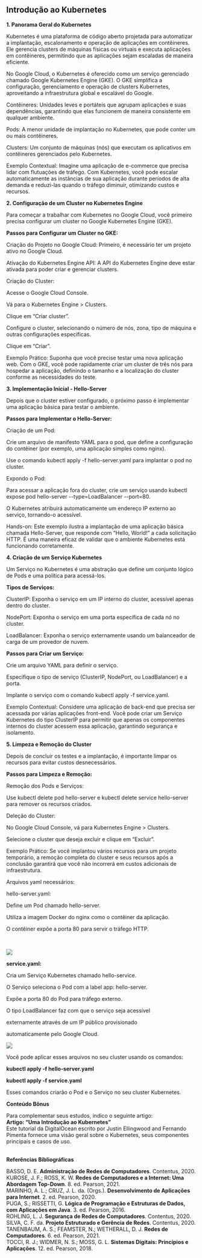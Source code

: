 ## Introdução ao Kubernetes

**1\. Panorama Geral do Kubernetes**

Kubernetes é uma plataforma de código aberto projetada para automatizar a implantação, escalonamento e operação de aplicações em contêineres. Ele gerencia clusters de máquinas físicas ou virtuais e executa aplicações em contêineres, permitindo que as aplicações sejam escaladas de maneira eficiente.

No Google Cloud, o Kubernetes é oferecido como um serviço gerenciado chamado Google Kubernetes Engine (GKE). O GKE simplifica a configuração, gerenciamento e operação de clusters Kubernetes, aproveitando a infraestrutura global e escalável do Google.

Contêineres: Unidades leves e portáteis que agrupam aplicações e suas dependências, garantindo que elas funcionem de maneira consistente em qualquer ambiente.

Pods: A menor unidade de implantação no Kubernetes, que pode conter um ou mais contêineres.

Clusters: Um conjunto de máquinas (nós) que executam os aplicativos em contêineres gerenciados pelo Kubernetes.

Exemplo Contextual: Imagine uma aplicação de e-commerce que precisa lidar com flutuações de tráfego. Com Kubernetes, você pode escalar automaticamente as instâncias de sua aplicação durante períodos de alta demanda e reduzi-las quando o tráfego diminuir, otimizando custos e recursos.

**2\. Configuração de um Cluster no Kubernetes Engine**

Para começar a trabalhar com Kubernetes no Google Cloud, você primeiro precisa configurar um cluster no Google Kubernetes Engine (GKE).

**Passos para Configurar um Cluster no GKE:**

Criação do Projeto no Google Cloud: Primeiro, é necessário ter um projeto ativo no Google Cloud.

Ativação do Kubernetes Engine API: A API do Kubernetes Engine deve estar ativada para poder criar e gerenciar clusters.

Criação do Cluster:

Acesse o Google Cloud Console.

Vá para o Kubernetes Engine > Clusters.

Clique em “Criar cluster”.

Configure o cluster, selecionando o número de nós, zona, tipo de máquina e outras configurações específicas.

Clique em “Criar”.

Exemplo Prático: Suponha que você precise testar uma nova aplicação web. Com o GKE, você pode rapidamente criar um cluster de três nós para hospedar a aplicação, definindo o tamanho e a localização do cluster conforme as necessidades do teste.

**3\. Implementação Inicial - Hello-Server**

Depois que o cluster estiver configurado, o próximo passo é implementar uma aplicação básica para testar o ambiente.

**Passos para Implementar o Hello-Server:**

Criação de um Pod:

Crie um arquivo de manifesto YAML para o pod, que define a configuração do contêiner (por exemplo, uma aplicação simples como nginx).

Use o comando kubectl apply -f hello-server.yaml para implantar o pod no cluster.

Expondo o Pod:

Para acessar a aplicação fora do cluster, crie um serviço usando kubectl expose pod hello-server --type=LoadBalancer --port=80.

O Kubernetes atribuirá automaticamente um endereço IP externo ao serviço, tornando-o acessível.

Hands-on: Este exemplo ilustra a implantação de uma aplicação básica chamada Hello-Server, que responde com “Hello, World!” a cada solicitação HTTP. É uma maneira eficaz de validar que o ambiente Kubernetes está funcionando corretamente.

**4\. Criação de um Serviço Kubernetes**

Um Serviço no Kubernetes é uma abstração que define um conjunto lógico de Pods e uma política para acessá-los.

**Tipos de Serviços:**

ClusterIP: Exponha o serviço em um IP interno do cluster, acessível apenas dentro do cluster.

NodePort: Exponha o serviço em uma porta específica de cada nó no cluster.

LoadBalancer: Exponha o serviço externamente usando um balanceador de carga de um provedor de nuvem.

**Passos para Criar um Serviço:**

Crie um arquivo YAML para definir o serviço.

Especifique o tipo de serviço (ClusterIP, NodePort, ou LoadBalancer) e a porta.

Implante o serviço com o comando kubectl apply -f service.yaml.

Exemplo Contextual: Considere uma aplicação de back-end que precisa ser acessada por várias aplicações front-end. Você pode criar um Serviço Kubernetes do tipo ClusterIP para permitir que apenas os componentes internos do cluster acessem essa aplicação, garantindo segurança e isolamento.

**5\. Limpeza e Remoção do Cluster**

Depois de concluir os testes e a implantação, é importante limpar os recursos para evitar custos desnecessários.

**Passos para Limpeza e Remoção:**

Remoção dos Pods e Serviços:

Use kubectl delete pod hello-server e kubectl delete service hello-server para remover os recursos criados.

Deleção do Cluster:

No Google Cloud Console, vá para Kubernetes Engine > Clusters.

Selecione o cluster que deseja excluir e clique em “Excluir”.

Exemplo Prático: Se você implantou vários recursos para um projeto temporário, a remoção completa do cluster e seus recursos após a conclusão garantirá que você não incorrerá em custos adicionais de infraestrutura.

Arquivos yaml necessários:

hello-server.yaml:

Define um Pod chamado hello-server.

Utiliza a imagem Docker do nginx como o contêiner da aplicação.

O contêiner expõe a porta 80 para servir o tráfego HTTP.

​

![](https://paperx-dex-assets.s3.sa-east-1.amazonaws.com/images/1730907771617-j9UIdHNJNp.png)

**service.yaml:**

Cria um Serviço Kubernetes chamado hello-service.

O Serviço seleciona o Pod com a label app: hello-server.

Expõe a porta 80 do Pod para tráfego externo.

O tipo LoadBalancer faz com que o serviço seja acessível

externamente através de um IP público provisionado

automaticamente pelo Google Cloud.

![](https://paperx-dex-assets.s3.sa-east-1.amazonaws.com/images/1730907902795-WEHS90D0X7.png)

Você pode aplicar esses arquivos no seu cluster usando os comandos:

**kubectl apply -f hello-server.yaml**

**kubectl apply -f service.yaml**

Esses comandos criarão o Pod e o Serviço no seu cluster Kubernetes.

  

**Conteúdo Bônus**  
  
Para complementar seus estudos, indico o seguinte artigo:  
**Artigo: “Uma Introdução ao Kubernetes”**  
Este tutorial da DigitalOcean escrito por Justin Ellingwood and Fernando Pimenta fornece uma visão geral sobre o Kubernetes, seus componentes principais e casos de uso.  
​  

**Referências Bibliográficas**  
  
BASSO, D. E. **Administração de Redes de Computadores**. Contentus, 2020.  
KUROSE, J. F.; ROSS, K. W. **Redes de Computadores e a Internet: Uma Abordagem Top-Down**. 8. ed. Pearson, 2021.  
MARINHO, A. L.; CRUZ, J. L. da. (Orgs.). **Desenvolvimento de Aplicações para Internet**. 2. ed. Pearson, 2020.  
PUGA, S.; RISSETTI, G. **Lógica de Programação e Estruturas de Dados, com Aplicações em Java**. 3. ed. Pearson, 2016.  
ROHLING, L. J. **Segurança de Redes de Computadores**. Contentus, 2020.  
SILVA, C. F. da. **Projeto Estruturado e Gerência de Redes**. Contentus, 2020.  
TANENBAUM, A. S.; FEAMSTER, N.; WETHERALL, D. J. **Redes de Computadores**. 6. ed. Pearson, 2021.  
TOCCI, R. J.; WIDMER, N. S.; MOSS, G. L. **Sistemas Digitais: Princípios e Aplicações**. 12. ed. Pearson, 2018.